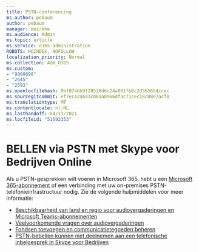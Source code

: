 ```yaml
---
title: PSTN-conferencing
ms.author: pebaum
author: pebaum
manager: mnirkhe
ms.audience: Admin
ms.topic: article
ms.service: o365-administration
ROBOTS: NOINDEX, NOFOLLOW
localization_priority: Normal
ms.collection: Adm_O365
ms.custom:
- "9000698"
- "2645"
- "2593"
ms.openlocfilehash: 0bf07abb9f28528d6c24a801fb0c2d565654ccec
ms.sourcegitcommit: ef7ec42aba3c06aa8966dfac71cec18c08e7acf8
ms.translationtype: MT
ms.contentlocale: nl-NL
ms.lasthandoff: 04/13/2021
ms.locfileid: "51692353"
---
```

# <a name="pstn-calling-with-skype-for-business-online"></a>BELLEN via PSTN met Skype voor Bedrijven Online

Als u PSTN-gesprekken wilt voeren in Microsoft 365, hebt u een [Microsoft 365-abonnement](https://docs.microsoft.com/microsoftteams/what-is-phone-system-in-office-365#more-about-calling-plans) of een verbinding met uw on-premises PSTN-telefonieinfrastructuur nodig. Zie de volgende hulpmiddelen voor meer informatie: 

- [Beschikbaarheid van land en regio voor audiovergaderingen en Microsoft Teams-abonnementen](https://docs.microsoft.com/microsoftteams/country-and-region-availability-for-audio-conferencing-and-calling-plans/country-and-region-availability-for-audio-conferencing-and-calling-plans) 
- [Veelvoorkomende vragen over audiovergaderingen](https://docs.microsoft.com/microsoftteams/audio-conferencing-common-questions)
- [Fondsen toevoegen en communicatietegoeden beheren](https://docs.microsoft.com/microsoftteams/add-funds-and-manage-communications-credits)
- [PSTN-bebellen kunnen niet deelnemen aan een telefonische inbelgesprek in Skype voor Bedrijven](https://docs.microsoft.com/SkypeForBusiness/troubleshoot/online-conferencing/pstn-callers-cant-join-dial-in-call)
